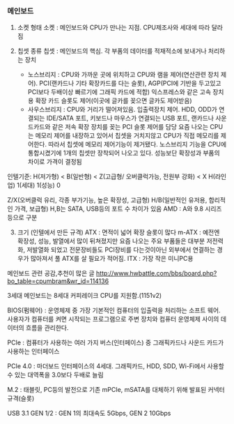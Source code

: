 ### 메인보드
1. 소켓 형태
 소켓 : 메인보드와 CPU가 만나는 지점. CPU제조사와 세대에 따라 달라짐

2. 칩셋 종류
 칩셋 : 메인보드의 핵심. 각 부품의 데이터를 적재적소에 보내거나 처리하는 장치
   - 노스브리지 : CPU와 가까운 곳에 위치하고 CPU와 램을 제어(연산관련 장치 제어). PCI(랜카드나 기타 확장카드를 다는 슬롯), AGP(PCI에 기반을 두고있고 PCI보다 두배이상 빠르기에 그래픽 카드에 적합) 익스프레스와 같은 고속 장치용 확장 카드 슬롯도 제어(이곳에 글카를 꽂으면 글카도 제어받음)
   - 사우스브리지 : CPU와 거리가 떨어져있음. 입출력장치 제어. HDD, ODD가 연결되는 IDE/SATA 포트, 키보드나 마우스가 연결되는 USB 포트, 랜카드나 사운드카드와 같은 저속 확장 장치를 꽂는 PCI 슬롯 제어를 담당
요즘 나오는 CPU는 메모리 제어를 내장하고 있어서 칩셋을 거치지않고 CPU가 직접 메모리를 제어한다. 따라서 칩셋에 메모리 제어기능이 제거됐다. 노스브리지 기능을 CPU에 통합시켰기에 1개의 칩셋만 장착되어 나오고 있다.
성능보단 확장성과 부품의 차이로 가격이 결정됨

인텔기준: 
H(저가형) < B(일반형) < Z(고급형/ 오버클럭가능, 전원부 강화) < X
H(라인업) 1(세대) 1(성능) 0

Z/X(오버클럭 유리, 각종 부가기능, 높은 확장성, 고급형)
H/B(일반적인 유저용, 합리적인 가격, 보급형)
H,B는 SATA, USB등의 포트 수 차이가 있음
AMD : A와 9.8 시리즈 등으로 구분

3. 크기 (인텔에서 만든 규격)
 ATX : 면적이 넓어 확장 슬롯이 많다
 m-ATX : 예전엔 확장성, 성능, 발열에서 많이 뒤쳐졌지만 요즘 나오는 주요 부품들은 대부분 저전력화, 저발열화 되었고 전문장비들도 PCI장비를 다는것이아닌 외부에서 연결하는 경우가 많아져서 풀 ATX를 살 필요가 적어짐.
 ITX : 가장 작은 미니PC용

메인보드 관련 공감,추천이 많은 글
http://www.hwbattle.com/bbs/board.php?bo_table=cpumbram&wr_id=114136

3세대 메인보드는 8세대 커피레이크 CPU를 지원함.(1151v2)

BIOS(펌웨어) : 운영체제 중 가장 기본적인 컴퓨터의 입출력을 처리하는 소프트 웨어. 사용자가 컴퓨터를 켜면 시작되는 프로그램으로 주변 장치와 컴퓨터 운영체제 사이의 데이터의 흐름을 관리한다.

PCIe : 컴퓨터가 사용하는 여러 가지 버스(인터페이스) 중 그래픽카드나 사운드 카드가 사용하는 인터페이스

PCIe 4.0 : 마더보드 인터페이스의 4세대. 그래픽카드, HDD, SDD, Wi-Fi에서 사용할 수 있는 대역폭을 3.0보다 두배로 늘림

M.2 : 태블릿, PC등의 발전으로 기존 mPCIe, mSATA를 대체하기 위해 발표된 커넥터 규격(슬롯)

USB 3.1 GEN 1/2 : GEN 1의 최대속도 5Gbps, GEN 2 10Gbps
